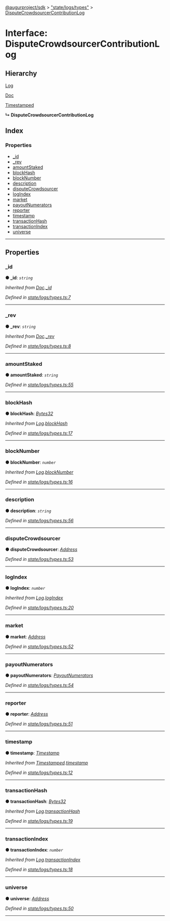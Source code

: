 [@augurproject/sdk](../README.md) > ["state/logs/types"](../modules/_state_logs_types_.md) > [DisputeCrowdsourcerContributionLog](../interfaces/_state_logs_types_.disputecrowdsourcercontributionlog.md)

# Interface: DisputeCrowdsourcerContributionLog

## Hierarchy

 [Log](_state_logs_types_.log.md)

 [Doc](_state_logs_types_.doc.md)

 [Timestamped](_state_logs_types_.timestamped.md)

**↳ DisputeCrowdsourcerContributionLog**

## Index

### Properties

* [_id](_state_logs_types_.disputecrowdsourcercontributionlog.md#_id)
* [_rev](_state_logs_types_.disputecrowdsourcercontributionlog.md#_rev)
* [amountStaked](_state_logs_types_.disputecrowdsourcercontributionlog.md#amountstaked)
* [blockHash](_state_logs_types_.disputecrowdsourcercontributionlog.md#blockhash)
* [blockNumber](_state_logs_types_.disputecrowdsourcercontributionlog.md#blocknumber)
* [description](_state_logs_types_.disputecrowdsourcercontributionlog.md#description)
* [disputeCrowdsourcer](_state_logs_types_.disputecrowdsourcercontributionlog.md#disputecrowdsourcer)
* [logIndex](_state_logs_types_.disputecrowdsourcercontributionlog.md#logindex)
* [market](_state_logs_types_.disputecrowdsourcercontributionlog.md#market)
* [payoutNumerators](_state_logs_types_.disputecrowdsourcercontributionlog.md#payoutnumerators)
* [reporter](_state_logs_types_.disputecrowdsourcercontributionlog.md#reporter)
* [timestamp](_state_logs_types_.disputecrowdsourcercontributionlog.md#timestamp)
* [transactionHash](_state_logs_types_.disputecrowdsourcercontributionlog.md#transactionhash)
* [transactionIndex](_state_logs_types_.disputecrowdsourcercontributionlog.md#transactionindex)
* [universe](_state_logs_types_.disputecrowdsourcercontributionlog.md#universe)

---

## Properties

<a id="_id"></a>

###  _id

**● _id**: *`string`*

*Inherited from [Doc](_state_logs_types_.doc.md).[_id](_state_logs_types_.doc.md#_id)*

*Defined in [state/logs/types.ts:7](https://github.com/AugurProject/augur/blob/1991ef64ef/packages/augur-sdk/src/state/logs/types.ts#L7)*

___
<a id="_rev"></a>

###  _rev

**● _rev**: *`string`*

*Inherited from [Doc](_state_logs_types_.doc.md).[_rev](_state_logs_types_.doc.md#_rev)*

*Defined in [state/logs/types.ts:8](https://github.com/AugurProject/augur/blob/1991ef64ef/packages/augur-sdk/src/state/logs/types.ts#L8)*

___
<a id="amountstaked"></a>

###  amountStaked

**● amountStaked**: *`string`*

*Defined in [state/logs/types.ts:55](https://github.com/AugurProject/augur/blob/1991ef64ef/packages/augur-sdk/src/state/logs/types.ts#L55)*

___
<a id="blockhash"></a>

###  blockHash

**● blockHash**: *[Bytes32](../modules/_state_logs_types_.md#bytes32)*

*Inherited from [Log](_state_logs_types_.log.md).[blockHash](_state_logs_types_.log.md#blockhash)*

*Defined in [state/logs/types.ts:17](https://github.com/AugurProject/augur/blob/1991ef64ef/packages/augur-sdk/src/state/logs/types.ts#L17)*

___
<a id="blocknumber"></a>

###  blockNumber

**● blockNumber**: *`number`*

*Inherited from [Log](_state_logs_types_.log.md).[blockNumber](_state_logs_types_.log.md#blocknumber)*

*Defined in [state/logs/types.ts:16](https://github.com/AugurProject/augur/blob/1991ef64ef/packages/augur-sdk/src/state/logs/types.ts#L16)*

___
<a id="description"></a>

###  description

**● description**: *`string`*

*Defined in [state/logs/types.ts:56](https://github.com/AugurProject/augur/blob/1991ef64ef/packages/augur-sdk/src/state/logs/types.ts#L56)*

___
<a id="disputecrowdsourcer"></a>

###  disputeCrowdsourcer

**● disputeCrowdsourcer**: *[Address](../modules/_state_logs_types_.md#address)*

*Defined in [state/logs/types.ts:53](https://github.com/AugurProject/augur/blob/1991ef64ef/packages/augur-sdk/src/state/logs/types.ts#L53)*

___
<a id="logindex"></a>

###  logIndex

**● logIndex**: *`number`*

*Inherited from [Log](_state_logs_types_.log.md).[logIndex](_state_logs_types_.log.md#logindex)*

*Defined in [state/logs/types.ts:20](https://github.com/AugurProject/augur/blob/1991ef64ef/packages/augur-sdk/src/state/logs/types.ts#L20)*

___
<a id="market"></a>

###  market

**● market**: *[Address](../modules/_state_logs_types_.md#address)*

*Defined in [state/logs/types.ts:52](https://github.com/AugurProject/augur/blob/1991ef64ef/packages/augur-sdk/src/state/logs/types.ts#L52)*

___
<a id="payoutnumerators"></a>

###  payoutNumerators

**● payoutNumerators**: *[PayoutNumerators](../modules/_state_logs_types_.md#payoutnumerators)*

*Defined in [state/logs/types.ts:54](https://github.com/AugurProject/augur/blob/1991ef64ef/packages/augur-sdk/src/state/logs/types.ts#L54)*

___
<a id="reporter"></a>

###  reporter

**● reporter**: *[Address](../modules/_state_logs_types_.md#address)*

*Defined in [state/logs/types.ts:51](https://github.com/AugurProject/augur/blob/1991ef64ef/packages/augur-sdk/src/state/logs/types.ts#L51)*

___
<a id="timestamp"></a>

###  timestamp

**● timestamp**: *[Timestamp](../modules/_state_logs_types_.md#timestamp)*

*Inherited from [Timestamped](_state_logs_types_.timestamped.md).[timestamp](_state_logs_types_.timestamped.md#timestamp)*

*Defined in [state/logs/types.ts:12](https://github.com/AugurProject/augur/blob/1991ef64ef/packages/augur-sdk/src/state/logs/types.ts#L12)*

___
<a id="transactionhash"></a>

###  transactionHash

**● transactionHash**: *[Bytes32](../modules/_state_logs_types_.md#bytes32)*

*Inherited from [Log](_state_logs_types_.log.md).[transactionHash](_state_logs_types_.log.md#transactionhash)*

*Defined in [state/logs/types.ts:19](https://github.com/AugurProject/augur/blob/1991ef64ef/packages/augur-sdk/src/state/logs/types.ts#L19)*

___
<a id="transactionindex"></a>

###  transactionIndex

**● transactionIndex**: *`number`*

*Inherited from [Log](_state_logs_types_.log.md).[transactionIndex](_state_logs_types_.log.md#transactionindex)*

*Defined in [state/logs/types.ts:18](https://github.com/AugurProject/augur/blob/1991ef64ef/packages/augur-sdk/src/state/logs/types.ts#L18)*

___
<a id="universe"></a>

###  universe

**● universe**: *[Address](../modules/_state_logs_types_.md#address)*

*Defined in [state/logs/types.ts:50](https://github.com/AugurProject/augur/blob/1991ef64ef/packages/augur-sdk/src/state/logs/types.ts#L50)*

___

